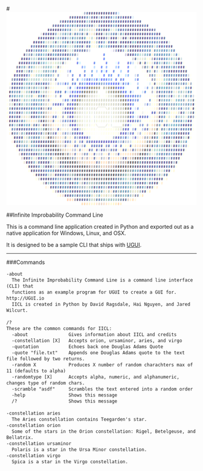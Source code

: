 #![IICL Logo](IICL.png "Infinite Improbability Command Line")

##Infinite Improbability Command Line

This is a command line application created in Python and exported out as a native application for Windows, Linux, and OSX.

It is designed to be a sample CLI that ships with [UGUI](http://ugui.io).

* * *

###Commands

    -about
      The Infinite Improbability Command Line is a command line interface (CLI) that
      functions as an example program for UGUI to create a GUI for. http://UGUI.io
      IICL is created in Python by David Ragsdale, Hai Nguyen, and Jared Wilcurt.

    /?
    These are the common commands for IICL:
      -about               Gives information about IICL and credits
      -constellation [X]   Accepts orion, ursaminor, aries, and virgo
      -quotation           Echoes back one Douglas Adams Quote
      -quote "file.txt"    Appends one Douglas Adams quote to the text file followed by two returns.
      -random X            Produces X number of random charachters max of 11 (defaults to alpha)
      -randomtype [X]      Accepts alpha, numeric, and alphanumeric, changes type of random chars.
      -scramble "asdf"     Scrambles the text entered into a random order
      -help                Shows this message
      /?                   Shows this message

    -constellation aries
      The Aries constellation contains Teegarden's star.
    -constellation orion
      Some of the stars in the Orion constellation: Rigel, Betelgeuse, and Bellatrix.
    -constellation ursaminor
      Polaris is a star in the Ursa Minor constellation.
    -constellation virgo
      Spica is a star in the Virgo constellation.


